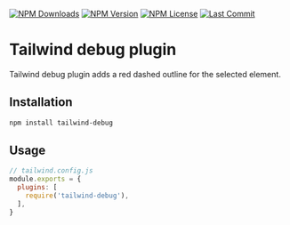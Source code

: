 [![NPM Downloads](https://img.shields.io/npm/dm/tailwind-debug?style=for-the-badge)](https://www.npmjs.com/package/tailwind-debug)
[![NPM Version](https://img.shields.io/npm/v/tailwind-debug?style=for-the-badge)](https://www.npmjs.com/package/tailwind-debug)
[![NPM License](https://img.shields.io/npm/l/tailwind-debug?style=for-the-badge)](https://github.com/OzzyCzech/tailwind-debug/blob/main/LICENSE)
[![Last Commit](https://img.shields.io/github/last-commit/OzzyCzech/tailwind-debug?style=for-the-badge)](https://github.com/OzzyCzech/tailwind-debug/commit/main)

# Tailwind debug plugin

Tailwind debug plugin adds a red dashed outline for the selected element.

## Installation

```bash
npm install tailwind-debug
```

## Usage

```js
// tailwind.config.js
module.exports = {
  plugins: [
    require('tailwind-debug'),
  ],
}
```
